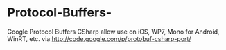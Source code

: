Protocol-Buffers-
=================

Google Protocol Buffers CSharp  allow use on iOS, WP7, Mono for Android, WinRT, etc. via:http://code.google.com/p/protobuf-csharp-port/
